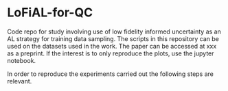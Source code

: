 # LoFiAL-for-QC
Code repo for study involving use of low fidelity informed uncertainty as an AL strategy for training data sampling.
The scripts in this repository can be used on the datasets used in the work. The paper can be accessed at xxx as a preprint. 
If the interest is to only reproduce the plots, use the jupyter notebook.

In order to reproduce the experiments carried out the following steps are relevant.
